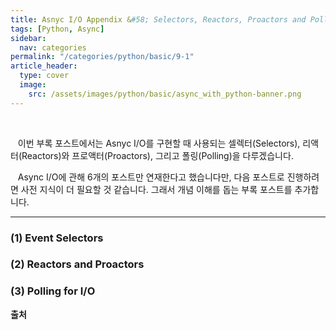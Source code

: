 ```yaml
---
title: Asnyc I/O Appendix &#58; Selectors, Reactors, Proactors and Polling
tags: [Python, Async]
sidebar:
  nav: categories
permalink: "/categories/python/basic/9-1"
article_header:
  type: cover
  image:
    src: /assets/images/python/basic/async_with_python-banner.png
---
```


<!--more -->

<br/>

&nbsp;&nbsp; 이번 부록 포스트에서는 Asnyc I/O를 구현할 때 사용되는 셀렉터(Selectors), 리액터(Reactors)와 프로액터(Proactors), 그리고 폴링(Polling)을 다루겠습니다.

&nbsp;&nbsp; Async I/O에 관해 6개의 포스트만 연재한다고 했습니다만, 다음 포스트로 진행하려면 사전 지식이 더 필요할 것 같습니다. 그래서 개념 이해를 돕는 부록 포스트를 추가합니다.

---

### (1) Event Selectors

### (2) Reactors and Proactors

### (3) Polling for I/O

**출처**

[]()
